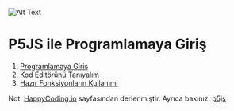 ![Alt Text]([https://media.giphy.com/media/vFKqnCdLPNOKc/giphy.gif](https://github.com/unverciftci/P5_Programlama/blob/97d637a973f7e37178baf211ed785299b1fe6255/p5.gif))

# P5JS ile Programlamaya Giriş



1. [Programlamaya Giriş](https://github.com/unverciftci/P5Programlama/blob/gh-pages/tutorials/p5js/_posts/2020-04-26-welcome-to-coding.md) <br/>
2. [Kod Editörünü Tanıyalım](https://github.com/unverciftci/P5_Programlama/tree/gh-pages/tutorials/p5js/_posts/editors) 
3. [Hazır Fonksiyonların Kullanımı](https://github.com/unverciftci/HappyCoding/blob/gh-pages/tutorials/p5js/_posts/2020-05-02-calling-functions.md)

Not: [HappyCoding.io](http://HappyCoding.io) sayfasından derlenmiştir.
Ayrıca bakınız: [p5js](https://p5js.org) 
